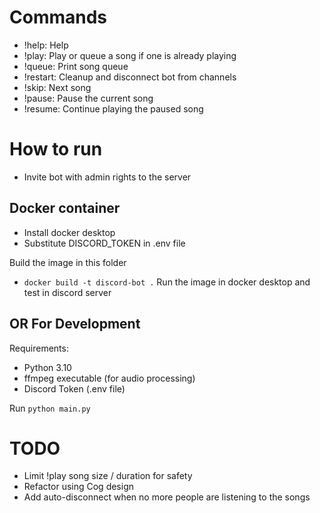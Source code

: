 # Commands

- !help: Help
- !play: Play or queue a song if one is already playing
- !queue: Print song queue
- !restart: Cleanup and disconnect bot from channels
- !skip: Next song
- !pause: Pause the current song
- !resume: Continue playing the paused song

# How to run

- Invite bot with admin rights to the server

## Docker container

- Install docker desktop
- Substitute DISCORD_TOKEN in .env file

Build the image in this folder

- `docker build -t discord-bot .`
  Run the image in docker desktop
  and test in discord server

## OR For Development

Requirements:

- Python 3.10
- ffmpeg executable (for audio processing)
- Discord Token (.env file)

Run `python main.py`

# TODO
- Limit !play song size / duration for safety
- Refactor using Cog design
- Add auto-disconnect when no more people are listening to the songs

